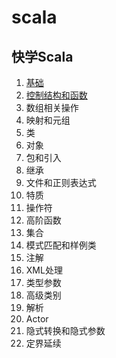 # scala

## 快学Scala

1. [基础](第一章基础.md)
2. [控制结构和函数](第二章控制结构和函数.md)
3. 数组相关操作
4. 映射和元组
5. 类
6. 对象
7. 包和引入
8. 继承
9. 文件和正则表达式
10. 特质
11. 操作符
12. 高阶函数
13. 集合
14. 模式匹配和样例类
15. 注解
16. XML处理
17. 类型参数
18. 高级类别
19. 解析
20. Actor
21. 隐式转换和隐式参数
22. 定界延续

